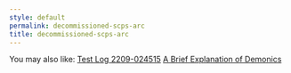 ```yaml
---
style: default
permalink: decommissioned-scps-arc
title: decommissioned-scps-arc
---
```

You may also like:
[Test Log 2209-024515](http://scp-wiki.net/test-log-2209-024515)
[A Brief Explanation of Demonics](http://scp-wiki.net/a-brief-explanation-on-demonics)
